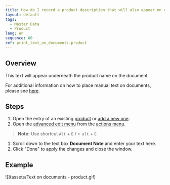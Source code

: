 ```yaml
---
title: How do I record a product description that will also appear on documents?
layout: default
tags:
  - Master Data
  - Product
lang: en
sequence: 80
ref: print_text_on_documents-product
---
```


## Overview
This text will appear underneath the product name on the document.

For additional information on how to place manual text on documents, please see [here](Print_text_on_documents-general).

## Steps
1. Open the entry of an existing [product](Menu) or [add a new one](NewProduct).
1. Open the [advanced edit menu](ViewModes) from the [actions menu](StartAction).
 >**Note:** Use shortcut `Alt` + `E` / `⌥ alt` + `E`

1. Scroll down to the text box **Document Note** and enter your text here.
1. Click "Done" to apply the changes and close the window.

## Example
![](assets/Text on documents - product.gif)
